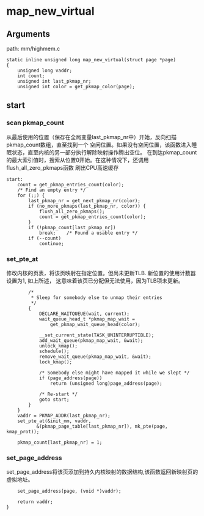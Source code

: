 map_new_virtual
========================================

Arguments
----------------------------------------

path: mm/highmem.c
```
static inline unsigned long map_new_virtual(struct page *page)
{
    unsigned long vaddr;
    int count;
    unsigned int last_pkmap_nr;
    unsigned int color = get_pkmap_color(page);
```

start
----------------------------------------

### scan pkmap_count

从最后使用的位置（保存在全局变量last_pkmap_nr中）开始，反向扫描pkmap_count数组，直至找到一个
空闲位置。如果没有空闲位置，该函数进入睡眠状态，直至内核的另一部分执行解除映射操作腾出空位。
在到达pkmap_count的最大索引值时，搜索从位置0开始。在这种情况下，还调用flush_all_zero_pkmaps函数
刷出CPU高速缓存

```
start:
    count = get_pkmap_entries_count(color);
    /* Find an empty entry */
    for (;;) {
        last_pkmap_nr = get_next_pkmap_nr(color);
        if (no_more_pkmaps(last_pkmap_nr, color)) {
            flush_all_zero_pkmaps();
            count = get_pkmap_entries_count(color);
        }
        if (!pkmap_count[last_pkmap_nr])
            break;    /* Found a usable entry */
        if (--count)
            continue;
```

### set_pte_at

修改内核的页表，将该页映射在指定位置。但尚未更新TLB. 新位置的使用计数器设置为1, 如上所述，
这意味着该页已分配但无法使用，因为TLB项未更新。

```
        /*
         * Sleep for somebody else to unmap their entries
         */
        {
            DECLARE_WAITQUEUE(wait, current);
            wait_queue_head_t *pkmap_map_wait =
                get_pkmap_wait_queue_head(color);

            __set_current_state(TASK_UNINTERRUPTIBLE);
            add_wait_queue(pkmap_map_wait, &wait);
            unlock_kmap();
            schedule();
            remove_wait_queue(pkmap_map_wait, &wait);
            lock_kmap();

            /* Somebody else might have mapped it while we slept */
            if (page_address(page))
                return (unsigned long)page_address(page);

            /* Re-start */
            goto start;
        }
    }
    vaddr = PKMAP_ADDR(last_pkmap_nr);
    set_pte_at(&init_mm, vaddr,
           &(pkmap_page_table[last_pkmap_nr]), mk_pte(page, kmap_prot));

    pkmap_count[last_pkmap_nr] = 1;
```

### set_page_address

set_page_address将该页添加到持久内核映射的数据结构,该函数返回新映射页的虚拟地址。

```
    set_page_address(page, (void *)vaddr);

    return vaddr;
}
```
